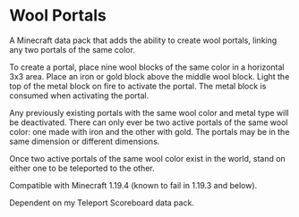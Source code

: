 # Wool Portals

A Minecraft data pack that adds the ability to create wool portals, linking any two portals of the same color.

To create a portal, place nine wool blocks of the same color in a horizontal 3x3 area. Place an iron or gold block above the middle wool block. Light the top of the metal block on fire to activate the portal. The metal block is consumed when activating the portal.

Any previously existing portals with the same wool color and metal type will be deactivated. There can only ever be two active portals of the same wool color: one made with iron and the other with gold. The portals may be in the same dimension or different dimensions.

Once two active portals of the same wool color exist in the world, stand on either one to be teleported to the other.

Compatible with Minecraft 1.19.4 (known to fail in 1.19.3 and below).

Dependent on my Teleport Scoreboard data pack.